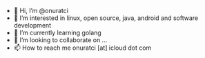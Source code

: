 - 👋 Hi, I’m @onuratci
- 👀 I’m interested in linux, open source, java, android and software development
- 🌱 I’m currently learning golang
- 💞️ I’m looking to collaborate on ...
- 📫 How to reach me onuratci [at] icloud dot com 

<!---
onuratci/onuratci is a ✨ special ✨ repository because its `README.md` (this file) appears on your GitHub profile.
You can click the Preview link to take a look at your changes.
--->
